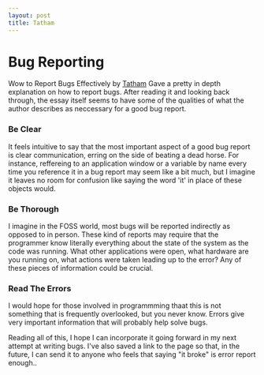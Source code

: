 ```yaml
---
layout: post
title: Tatham
---
```

# Bug Reporting

Wow to Report Bugs Effectively by [Tatham](https://www.chiark.greenend.org.uk/~sgtatham/bugs.html) Gave a pretty in depth explanation on how to report bugs. After reading it and looking back through, the essay itself seems to have some of the qualities of what the author describes as neccessary for a good bug report.

### Be Clear
It feels intuitive to say that the most important aspect of a good bug report is clear communication, erring on the side of beating a dead horse. For instance, reffereing to an application window or a variable by name every time you reference it in a bug report may seem like a bit much, but I imagine it leaves no room for confusion like saying the word 'it' in place of these objects would.

### Be Thorough
I imagine in the FOSS world, most bugs will be reported indirectly as opposed to in person. These kind of reports may require that the programmer know literally everything about the state of the system as the code was running. What other applications were open, what hardware are you running on, what actions were taken leading up to the error? Any of these pieces of information could be crucial.

### Read The Errors
I would hope for those involved in programmming thaat this is not something that is frequently overlooked, but you never know. Errors give very important information that will probably help solve bugs.

Reading all of this, I hope I can incorporate it going forward in my next attempt at writing bugs. I've also saved a link to the page so that, in the future, I can send it to anyone who feels that saying "it broke" is error report enough..